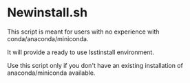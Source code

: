 Newinstall.sh
=============

This script is meant for users with no experience with conda/anaconda/miniconda.

It will provide a ready to use lsstinstall environment.

Use this script only if you don't have an existing installation of
anaconda/miniconda available.
